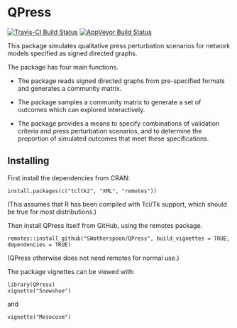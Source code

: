 # QPress
[![Travis-CI Build Status](https://travis-ci.org/SWotherspoon/QPress.svg?branch=master)](https://travis-ci.org/SWotherspoon/QPress)
[![AppVeyor Build Status](https://ci.appveyor.com/api/projects/status/github/SWotherspoon/QPress?branch=master&svg=true)](https://ci.appveyor.com/project/SWotherspoon/QPress)

This package simulates qualitative press perturbation scenarios for network models
specified as signed directed graphs.

The package has four main functions.

* The package reads signed directed graphs from pre-specified formats
  and generates a community matrix.

* The package samples a community matrix to generate a set of outcomes
  which can explored interactively.

* The package provides a means to specify combinations of validation
  criteria and press perturbation scenarios, and to determine the
  proportion of simulated outcomes that meet these specifications.


## Installing

First install the dependencies from CRAN:

```{r}
install.packages(c("tcltk2", "XML", "remotes"))

```

(This assumes that R has been compiled with Tcl/Tk support, which should be true for most distributions.)

Then install QPress itself from GitHub, using the remotes package.

```{r}
remotes::install_github("SWotherspoon/QPress", build_vignettes = TRUE, dependencies = TRUE)
```

(QPress otherwise does not need remotes for normal use.)

The package vignettes can be viewed with:

```{r}
library(QPress)
vignette("Snowshoe")
```

and

```{r}
vignette("Mesocosm")
```



